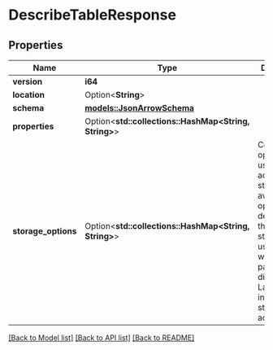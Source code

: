 # DescribeTableResponse

## Properties

Name | Type | Description | Notes
------------ | ------------- | ------------- | -------------
**version** | **i64** |  | 
**location** | Option<**String**> |  | [optional]
**schema** | [**models::JsonArrowSchema**](JsonArrowSchema.md) |  | 
**properties** | Option<**std::collections::HashMap<String, String>**> |  | [optional]
**storage_options** | Option<**std::collections::HashMap<String, String>**> | Configuration options to be used to access storage. The available options depend on the type of storage in use. These will be passed directly to Lance to initialize storage access.  | [optional]

[[Back to Model list]](../README.md#documentation-for-models) [[Back to API list]](../README.md#documentation-for-api-endpoints) [[Back to README]](../README.md)



